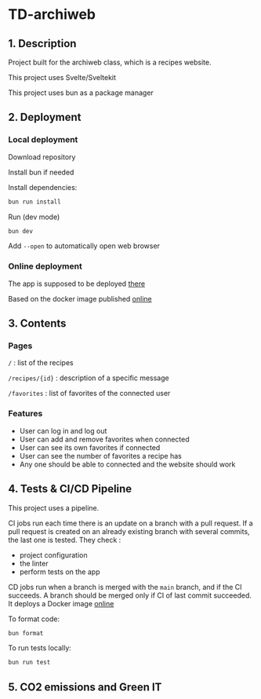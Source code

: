 # TD-archiweb

## 1. Description

Project built for the archiweb class, which is a recipes website.

This project uses Svelte/Sveltekit

This project uses bun as a package manager

## 2. Deployment

### Local deployment

Download repository

Install bun if needed

Install dependencies:

```bash
bun run install
```

Run (dev mode)

```bash
bun dev
```

Add `--open` to automatically open web browser

### Online deployment

The app is supposed to be deployed [there](https://chi.cours.quimerch.com/)

Based on the docker image published [online](https://hub.docker.com/repository/docker/magnoir/archiweb-td/general)

## 3. Contents

### Pages

`/` : list of the recipes

`/recipes/{id}` : description of a specific message

`/favorites` : list of favorites of the connected user

### Features

- User can log in and log out
- User can add and remove favorites when connected
- User can see its own favorites if connected
- User can see the number of favorites a recipe has
- Any one should be able to connected and the website should work

## 4. Tests & CI/CD Pipeline

This project uses a pipeline.

CI jobs run each time there is an update on a branch with a pull request. If a pull request is created on an already existing branch with several commits, the last one is tested. They check :

- project configuration
- the linter
- perform tests on the app

CD jobs run when a branch is merged with the `main` branch, and if the CI succeeds. A branch should be merged only if CI of last commit succeeded.
It deploys a Docker image
[online](https://hub.docker.com/repository/docker/magnoir/archiweb-td/general)

To format code:

```bash
bun format
```

To run tests locally:

```bash
bun run test
```

## 5. CO2 emissions and Green IT


